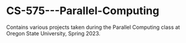 # CS-575---Parallel-Computing

Contains various projects taken during the Parallel Computing class at Oregon State University, Spring 2023.
